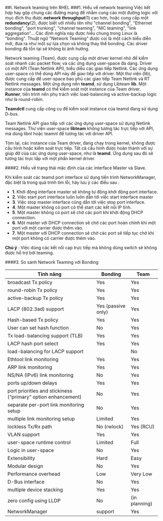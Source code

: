 ##I. Network teaming trên RHEL
###1. Hiểu về network teaming
Việc kết hợp hay gộp chung các đường mạng để nhằm cung cáo một đường logic với mục đích thu được **network throughput**(1) cao hơn, hoặc cung cấp một **redundancy**(2), được biết với nhiều tên như "channel bonding", "Ethernet bonding", "port trunking", "channel teaming", "NIC teaming", "link aggregation"... Các định nghĩa này được hiểu chung trong Linux là "bonding". Thuật ngữ "Network Teaming" được coi là một cách biểu diễn mới, đưa ra như một sự lựa chọn và không thay thế bonding. Các driver bonding đã tồn tại sẽ không bị ảnh hưởng.

Network teaming (Team), được cung cấp một driver kernel nhỏ để kiểm soát nhanh các packet flow, và các ứng dụng user-space đa dạng. Driver có một API (Tean Netlink API), biểu diễu các giao tiếp Netlink. Các ứng dụng user-space có thể dùng API này để giao tiếp với driver. Một thư viện (lib), được cung cấp để user-space bao phủ các giao tiếp Team Netlink và RT Netlink messages. Một ứng dụng nền **teamd**, sử dụng Libteam **lib**. Một instance của **teamd** có thể kiểm soát một instance của Team driver. **Runner**, tiến trình nền phụ trách việc load-balancing và active-backup logic như là round-robin. 

**Teamdctl** cung cấp công cụ để kiểm soát instance của teamd đang sử dụng D-bus.

Team Netlink API giao tiếp với các ứng dụng user-space sử dụng Netlink messages. Thư viện user-space **libteam** không tương tác trực tiếp với API, mà dùng libnl hoặc teamnl để tương tác với driver API.

Tóm lại, các instance của Team driver, đang chạy trong kernel, không được cấu hình hoặc kiểm soát trực tiếp. Tất cả cấu hình được hoàn thành với sự giúp đỡ của các ứng dụng user-space, như là **teamd**. Ứng dụng sau đó sẽ tương tác trực tấp với một phần kernel driver.

####2. Hiểu về trạng thái mặc định của các interface Master và Slave.

Khi kiểm soát các teamd port interface sử dụng tiến trình NetworkManager, đặc biệt là trong quá trình tìm lỗi, hãy lưu ý các điều sau : 

 - **1**. Khởi động interface master sẽ không tự động khởi động port interface.
 - **2**. Việc start port interface luôn luôn dẫn tới việc start interface master
 - **3**. Việc stop master interface cũng dẫn tới việc stop port interface.
 - **4**. Một master không có port có thể start các kết nối IP tĩnh.
 - **5**. Một master không có port sẽ chờ các port khi khởi động DHCP connection.
 - **6**. Một master với DHCP connection sẽ chờ các port hoàn chỉnh khi một port với một carrier được thêm vào.
 - **7**. Một master với DHCP connection sẽ chờ các port sẽ tiếp tục chờ khi một port không có carrier được thêm vào.
 
**Chú ý** : Việc dùng các kết nối cap trực tiếp mà không dùng switch sẽ không được hỗ trợ bởi teaming.

####3. So sánh Network Teaming với Bonding

|Tính năng|Bonding|Team|
|---------|-------|----|
|broadcast Tx policy|Yes|Yes|
|round-robin Tx policy	|Yes|Yes|
|active-backup Tx policy|Yes|Yes|
|LACP (802.3ad) support	|Yes (passive only)|Yes|
|Hash-based Tx policy	|Yes|Yes|
|User can set hash function	|No|Yes|
|Tx load-balancing support (TLB)|Yes|Yes|
|LACP hash port select	|Yes|Yes|
|load-balancing for LACP support||No	|Yes|
|Ethtool link monitoring|Yes|Yes|
|ARP link monitoring|Yes|Yes|
|NS/NA (IPv6) link monitoring|No	|Yes|
|ports up/down delays	|Yes|Yes|
|port priorities and stickiness (“primary” option enhancement)|No	|Yes|
|separate per-port link monitoring setup|No	|Yes|
|multiple link monitoring setup	|Limited|Yes|
|lockless Tx/Rx path	|No (rwlock)|Yes (RCU)|
|VLAN support	|Yes	|Yes|
|user-space runtime control	|Limited|Full|
|Logic in user-space	|No	|Yes|
|Extensibility	|Hard	|Easy|
|Modular design	|No	|Yes|
|Performance overhead|Low|Very Low|
|D-Bus interface|No	|Yes|
|multiple device stacking|Yes|Yes|
|zero config using LLDP	|No	|(in planning)|
|NetworkManager|support|Yes|Yes|